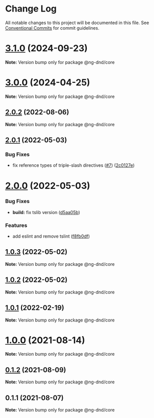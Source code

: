 # Change Log

All notable changes to this project will be documented in this file.
See [Conventional Commits](https://conventionalcommits.org) for commit guidelines.

# [3.1.0](https://github.com/ng-dnd/ng-dnd/compare/v3.0.0...v3.1.0) (2024-09-23)

**Note:** Version bump only for package @ng-dnd/core





# [3.0.0](https://github.com/ng-dnd/ng-dnd/compare/v2.0.2...v3.0.0) (2024-04-25)

**Note:** Version bump only for package @ng-dnd/core





## [2.0.2](https://github.com/ng-dnd/ng-dnd/compare/v2.0.1...v2.0.2) (2022-08-06)

**Note:** Version bump only for package @ng-dnd/core





## [2.0.1](https://github.com/ng-dnd/ng-dnd/compare/v2.0.0...v2.0.1) (2022-05-03)


### Bug Fixes

* fix reference types of triple-slash directives ([#7](https://github.com/ng-dnd/ng-dnd/issues/7)) ([2c0127e](https://github.com/ng-dnd/ng-dnd/commit/2c0127e860213998df9e8facd0b51e9cbc5d6d77))





# [2.0.0](https://github.com/ng-dnd/ng-dnd/compare/v1.0.3...v2.0.0) (2022-05-03)


### Bug Fixes

* **build:** fix tslib version ([d5aa05b](https://github.com/ng-dnd/ng-dnd/commit/d5aa05be7db32c0a2f67ca47ce177c8b95c2e005))


### Features

* add eslint and remove tslint ([f8fb0df](https://github.com/ng-dnd/ng-dnd/commit/f8fb0df4ed3882cc0eb85e0089edf636a04a3375))





## [1.0.3](https://github.com/ng-dnd/ng-dnd/compare/v1.0.2...v1.0.3) (2022-05-02)

**Note:** Version bump only for package @ng-dnd/core





## [1.0.2](https://github.com/ng-dnd/ng-dnd/compare/v1.0.1...v1.0.2) (2022-05-02)

**Note:** Version bump only for package @ng-dnd/core





## [1.0.1](https://github.com/ng-dnd/ng-dnd/compare/v1.0.0...v1.0.1) (2022-02-19)

**Note:** Version bump only for package @ng-dnd/core





# [1.0.0](https://github.com/ng-dnd/ng-dnd/compare/v0.1.2...v1.0.0) (2021-08-14)

**Note:** Version bump only for package @ng-dnd/core





## [0.1.2](https://github.com/ng-dnd/ng-dnd/compare/v0.1.1...v0.1.2) (2021-08-09)

**Note:** Version bump only for package @ng-dnd/core





## 0.1.1 (2021-08-07)

**Note:** Version bump only for package @ng-dnd/core
